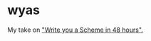 # wyas
My take on ["Write you a Scheme in 48 hours".](https://en.wikibooks.org/wiki/Write_Yourself_a_Scheme_in_48_Hours)
